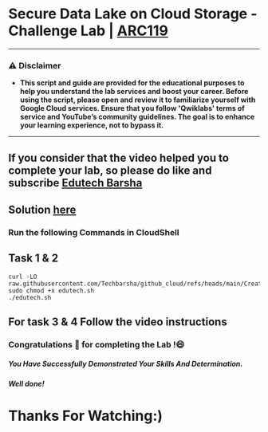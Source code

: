 # Secure Data Lake on Cloud Storage - Challenge Lab | [ARC119](https://www.cloudskillsboost.google/catalog_lab/6445)
---
### ⚠️ Disclaimer
- **This script and guide are provided for  the educational purposes to help you understand the lab services and boost your career. Before using the script, please open and review it to familiarize yourself with Google Cloud services. Ensure that you follow 'Qwiklabs' terms of service and YouTube’s community guidelines. The goal is to enhance your learning experience, not to bypass it.**
---

## If you consider that the video helped you to complete your lab, so please do like and subscribe [Edutech Barsha](https://www.youtube.com/@edutechbarsha)
## Solution [here](https://youtu.be/Fg3N5NcWKuU)

### Run the following Commands in CloudShell
## Task 1 & 2
```
curl -LO raw.githubusercontent.com/Techbarsha/github_cloud/refs/heads/main/Create%20a%20Secure%20Data%20Lake%20on%20Cloud%20Storage%3A%20Challenge%20Lab/edutech.sh
sudo chmod +x edutech.sh
./edutech.sh
```
## For task 3 & 4 Follow the video instructions

### Congratulations 🎉 for completing the Lab !😄

##### *You Have Successfully Demonstrated Your Skills And Determination.*

#### *Well done!*

# Thanks For Watching:)

